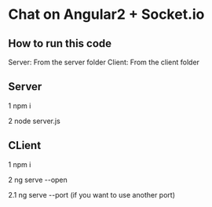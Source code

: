 # Chat on Angular2 + Socket.io

## How to run this code

Server: From the server folder
Client: From the client folder

## Server

1 npm i

2 node server.js

## CLient

1 npm i

2 ng serve --open

2.1 ng serve --port (if you want to use another port)

